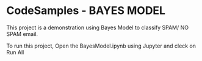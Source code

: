 # CodeSamples - BAYES MODEL

This project is a demonstration using Bayes Model to classify SPAM/ NO SPAM email. 

To run this project, Open the BayesModel.ipynb using Jupyter and cleck on Run All
